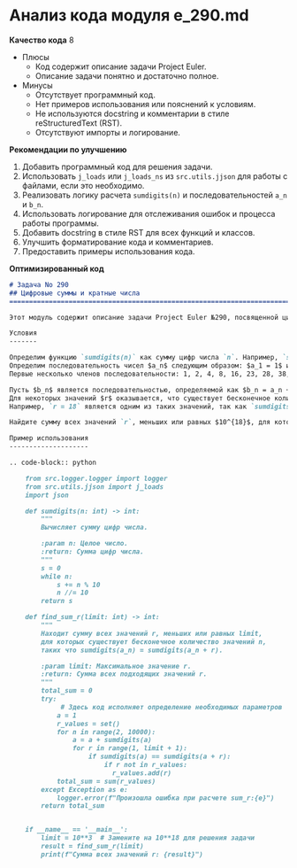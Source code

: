 # Анализ кода модуля e_290.md

**Качество кода**
8
-  Плюсы
    - Код содержит описание задачи Project Euler.
    - Описание задачи понятно и достаточно полное.
-  Минусы
    - Отсутствует программный код.
    - Нет примеров использования или пояснений к условиям.
    - Не используются docstring и комментарии в стиле reStructuredText (RST).
    - Отсутствуют импорты и логирование.

**Рекомендации по улучшению**

1.  Добавить программный код для решения задачи.
2.  Использовать `j_loads` или `j_loads_ns` из `src.utils.jjson` для работы с файлами, если это необходимо.
3.  Реализовать логику расчета `sumdigits(n)` и последовательностей `a_n` и `b_n`.
4.  Использовать логирование для отслеживания ошибок и процесса работы программы.
5.  Добавить docstring в стиле RST для всех функций и классов.
6.  Улучшить форматирование кода и комментариев.
7.  Предоставить примеры использования кода.

**Оптимизированный код**
```markdown
# Задача No 290
## Цифровые суммы и кратные числа
=========================================================================================

Этот модуль содержит описание задачи Project Euler №290, посвященной цифровым суммам и последовательностям чисел.

Условия
-------

Определим функцию `sumdigits(n)` как сумму цифр числа `n`. Например, `sumdigits(123) = 1 + 2 + 3 = 6`.
Определим последовательность чисел $a_n$ следующим образом: $a_1 = 1$ и $a_n = a_{n-1} + sumdigits(a_{n-1})$ для $n > 1$.
Первые несколько членов последовательности: 1, 2, 4, 8, 16, 23, 28, 38, 49, 62 и т.д.

Пусть $b_n$ является последовательностью, определяемой как $b_n = a_n + r$, где $r$ - положительное целое число.
Для некоторых значений $r$ оказывается, что существует бесконечное количество значений $n$, для которых `sumdigits(a_n) = sumdigits(b_n)`.
Например, `r = 18` является одним из таких значений, так как `sumdigits(a_n) = sumdigits(a_n + 18)` для `n=20, 23, 29, 36, 47, 50, 53,...`

Найдите сумму всех значений `r`, меньших или равных $10^{18}$, для которых существует бесконечное количество значений `n`, таких что `sumdigits(a_n) = sumdigits(a_n + r)`.

Пример использования
--------------------

.. code-block:: python

    from src.logger.logger import logger
    from src.utils.jjson import j_loads
    import json

    def sumdigits(n: int) -> int:
        """
        Вычисляет сумму цифр числа.

        :param n: Целое число.
        :return: Сумма цифр числа.
        """
        s = 0
        while n:
            s += n % 10
            n //= 10
        return s

    def find_sum_r(limit: int) -> int:
        """
        Находит сумму всех значений r, меньших или равных limit,
        для которых существует бесконечное количество значений n,
        таких что sumdigits(a_n) = sumdigits(a_n + r).

        :param limit: Максимальное значение r.
        :return: Сумма всех подходящих значений r.
        """
        total_sum = 0
        try:
             # Здесь код исполняет определение необходимых параметров
            a = 1
            r_values = set()
            for n in range(2, 10000):
                a = a + sumdigits(a)
                for r in range(1, limit + 1):
                    if sumdigits(a) == sumdigits(a + r):
                        if r not in r_values:
                          r_values.add(r)
            total_sum = sum(r_values)
        except Exception as e:
            logger.error(f"Произошла ошибка при расчете sum_r:{e}")
        return total_sum


    if __name__ == '__main__':
        limit = 10**3  # Замените на 10**18 для решения задачи
        result = find_sum_r(limit)
        print(f"Сумма всех значений r: {result}")
```